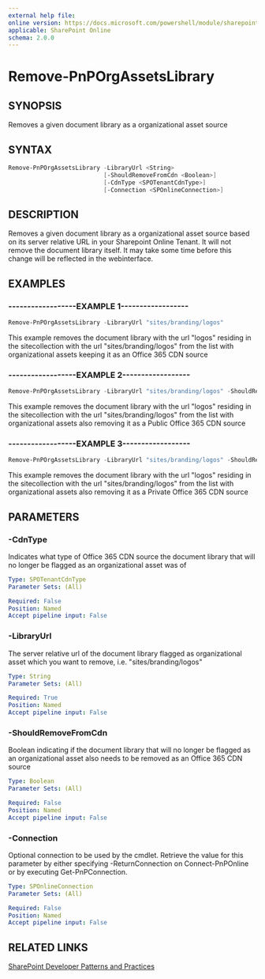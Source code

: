 ```yaml
---
external help file:
online version: https://docs.microsoft.com/powershell/module/sharepoint-pnp/remove-pnporgassetslibrary
applicable: SharePoint Online
schema: 2.0.0
---
```

# Remove-PnPOrgAssetsLibrary

## SYNOPSIS
Removes a given document library as a organizational asset source

## SYNTAX 

```powershell
Remove-PnPOrgAssetsLibrary -LibraryUrl <String>
                           [-ShouldRemoveFromCdn <Boolean>]
                           [-CdnType <SPOTenantCdnType>]
                           [-Connection <SPOnlineConnection>]
```

## DESCRIPTION
Removes a given document library as a organizational asset source based on its server relative URL in your Sharepoint Online Tenant. It will not remove the document library itself. It may take some time before this change will be reflected in the webinterface.

## EXAMPLES

### ------------------EXAMPLE 1------------------
```powershell
Remove-PnPOrgAssetsLibrary -LibraryUrl "sites/branding/logos"
```

This example removes the document library with the url "logos" residing in the sitecollection with the url "sites/branding/logos" from the list with organizational assets keeping it as an Office 365 CDN source

### ------------------EXAMPLE 2------------------
```powershell
Remove-PnPOrgAssetsLibrary -LibraryUrl "sites/branding/logos" -ShouldRemoveFromCdn $true
```

This example removes the document library with the url "logos" residing in the sitecollection with the url "sites/branding/logos" from the list with organizational assets also removing it as a Public Office 365 CDN source

### ------------------EXAMPLE 3------------------
```powershell
Remove-PnPOrgAssetsLibrary -LibraryUrl "sites/branding/logos" -ShouldRemoveFromCdn $true -CdnType Private
```

This example removes the document library with the url "logos" residing in the sitecollection with the url "sites/branding/logos" from the list with organizational assets also removing it as a Private Office 365 CDN source

## PARAMETERS

### -CdnType
Indicates what type of Office 365 CDN source the document library that will no longer be flagged as an organizational asset was of

```yaml
Type: SPOTenantCdnType
Parameter Sets: (All)

Required: False
Position: Named
Accept pipeline input: False
```

### -LibraryUrl
The server relative url of the document library flagged as organizational asset which you want to remove, i.e. "sites/branding/logos"

```yaml
Type: String
Parameter Sets: (All)

Required: True
Position: Named
Accept pipeline input: False
```

### -ShouldRemoveFromCdn
Boolean indicating if the document library that will no longer be flagged as an organizational asset also needs to be removed as an Office 365 CDN source

```yaml
Type: Boolean
Parameter Sets: (All)

Required: False
Position: Named
Accept pipeline input: False
```

### -Connection
Optional connection to be used by the cmdlet. Retrieve the value for this parameter by either specifying -ReturnConnection on Connect-PnPOnline or by executing Get-PnPConnection.

```yaml
Type: SPOnlineConnection
Parameter Sets: (All)

Required: False
Position: Named
Accept pipeline input: False
```

## RELATED LINKS

[SharePoint Developer Patterns and Practices](https://aka.ms/sppnp)